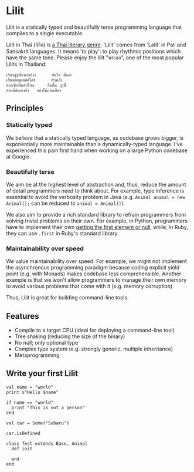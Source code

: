 Lilit
=======

Lilit is a statically typed and beautifully terse programming language that compiles to a single executable.

Lilit in Thai (ลิลิต) is [a Thai literary genre](http://cuir.car.chula.ac.th/handle/123456789/51485). 'Lilit' comes from 'Lalit' in Pali and Sansakrit languages. It means 'to play': to play rhythmic positions which have the same tone. Please enjoy the lilit "พระลอ", one of the most popular Lilits in Thailand:

```
เสียงฦๅเสียงเล่าอ้าง	  อันใด พี่เอย
เสียงย่อมยอยศใคร	  ทั่วหล้า
สองเขือพี่หลับใหล	  ลืมตื่น ฤๅพี่
สองพี่คิดเองอ้า	  อย่าได้ถามเผือฯ
```


Principles
-----------

### Statically typed

We believe that a statically typed language, as codebase grows bigger, is exponentially more maintainable than a dynamically-typed language. I've experienced this pain first hand when working on a large Python codebase at Google.

### Beautifully terse

We aim be at the highest level of abstraction and, thus, reduce the amount of detail programmers need to think about. For example, type inference is essential to avoid the verbosity problem in Java (e.g. `Animal animal = new Animal();` can be reduced to `animal = Animal()`).

We also aim to provide a rich standard library to refrain programmers from solving trivial problems on their own. For example, in Python, programmers have to implement their own [getting the first element or null](https://stackoverflow.com/questions/363944/python-idiom-to-return-first-item-or-none), while, in Ruby, they can use `.first` in Ruby's standard library.

### Maintainability over speed

We value maintainability over speed. For example, we might not implement the asynchronous programming paradigm because coding explicit yield point (e.g. with Monads) makes codebase less comprehensible. Another example is that we won't allow programmers to manage their own memory to avoid various problems that come with it (e.g. memory corruption).

Thus, Lilit is great for building command-line tools.


Features
---------

* Compile to a target CPU (ideal for deploying a command-line tool)
* Tree shaking (reducing the size of the binary)
* No null; only optional type
* Complex type system (e.g. strongly generic, multiple inheritance)
* Metaprogramming


Write your first Lilit
------------------------

```
val name = "world"
print s"Hello $name"

if name == "world"
  print "This is not a person"
end

val car = Some("Subaru")

car.isDefined

class Test extends Base, Animal
  def init

  end
end
```
